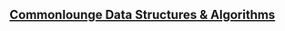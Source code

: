 ## [Commonlounge Data Structures & Algorithms](https://www.commonlounge.com/community/919705a0927646f9b49853ba13793b36)